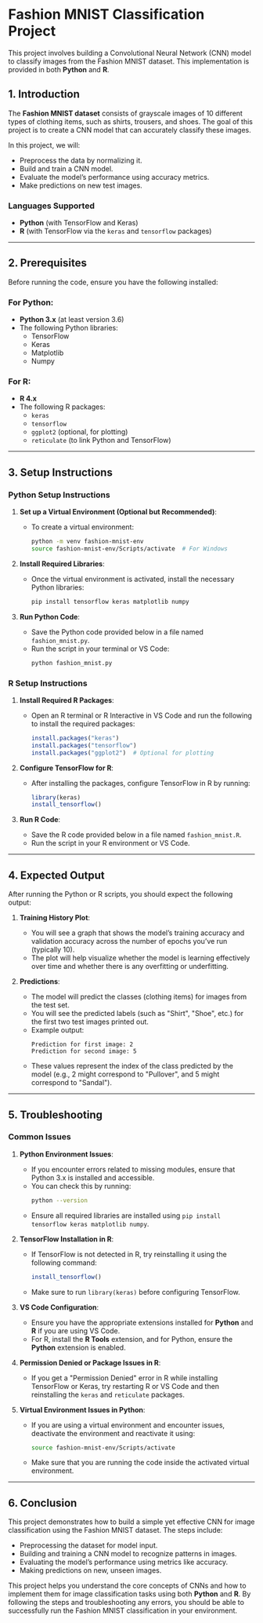 # Fashion MNIST Classification Project

This project involves building a Convolutional Neural Network (CNN) model to classify images from the Fashion MNIST dataset. This implementation is provided in both **Python** and **R**.

## 1. Introduction

The **Fashion MNIST dataset** consists of grayscale images of 10 different types of clothing items, such as shirts, trousers, and shoes. The goal of this project is to create a CNN model that can accurately classify these images.

In this project, we will:
- Preprocess the data by normalizing it.
- Build and train a CNN model.
- Evaluate the model’s performance using accuracy metrics.
- Make predictions on new test images.

### Languages Supported
- **Python** (with TensorFlow and Keras)
- **R** (with TensorFlow via the `keras` and `tensorflow` packages)

---

## 2. Prerequisites

Before running the code, ensure you have the following installed:

### For Python:
- **Python 3.x** (at least version 3.6)
- The following Python libraries:
  - TensorFlow
  - Keras
  - Matplotlib
  - Numpy

### For R:
- **R 4.x**
- The following R packages:
  - `keras`
  - `tensorflow`
  - `ggplot2` (optional, for plotting)
  - `reticulate` (to link Python and TensorFlow)

---

## 3. Setup Instructions

### Python Setup Instructions

1. **Set up a Virtual Environment (Optional but Recommended)**:
   - To create a virtual environment:
     ```bash
     python -m venv fashion-mnist-env
     source fashion-mnist-env/Scripts/activate  # For Windows
     ```

2. **Install Required Libraries**:
   - Once the virtual environment is activated, install the necessary Python libraries:
     ```bash
     pip install tensorflow keras matplotlib numpy
     ```

3. **Run Python Code**:
   - Save the Python code provided below in a file named `fashion_mnist.py`.
   - Run the script in your terminal or VS Code:
     ```bash
     python fashion_mnist.py
     ```

### R Setup Instructions

1. **Install Required R Packages**:
   - Open an R terminal or R Interactive in VS Code and run the following to install the required packages:
     ```r
     install.packages("keras")
     install.packages("tensorflow")
     install.packages("ggplot2")  # Optional for plotting
     ```

2. **Configure TensorFlow for R**:
   - After installing the packages, configure TensorFlow in R by running:
     ```r
     library(keras)
     install_tensorflow()
     ```

3. **Run R Code**:
   - Save the R code provided below in a file named `fashion_mnist.R`.
   - Run the script in your R environment or VS Code.

---

## 4. Expected Output

After running the Python or R scripts, you should expect the following output:

1. **Training History Plot**: 
   - You will see a graph that shows the model’s training accuracy and validation accuracy across the number of epochs you’ve run (typically 10).
   - The plot will help visualize whether the model is learning effectively over time and whether there is any overfitting or underfitting.

2. **Predictions**:
   - The model will predict the classes (clothing items) for images from the test set.
   - You will see the predicted labels (such as "Shirt", "Shoe", etc.) for the first two test images printed out.
   - Example output:
     ```
     Prediction for first image: 2
     Prediction for second image: 5
     ```
   - These values represent the index of the class predicted by the model (e.g., 2 might correspond to "Pullover", and 5 might correspond to "Sandal").

---

## 5. Troubleshooting

### Common Issues

1. **Python Environment Issues**:
   - If you encounter errors related to missing modules, ensure that Python 3.x is installed and accessible.
   - You can check this by running:
     ```bash
     python --version
     ```
   - Ensure all required libraries are installed using `pip install tensorflow keras matplotlib numpy`.

2. **TensorFlow Installation in R**:
   - If TensorFlow is not detected in R, try reinstalling it using the following command:
     ```r
     install_tensorflow()
     ```
   - Make sure to run `library(keras)` before configuring TensorFlow.

3. **VS Code Configuration**:
   - Ensure you have the appropriate extensions installed for **Python** and **R** if you are using VS Code.
   - For R, install the **R Tools** extension, and for Python, ensure the **Python** extension is enabled.

4. **Permission Denied or Package Issues in R**:
   - If you get a "Permission Denied" error in R while installing TensorFlow or Keras, try restarting R or VS Code and then reinstalling the `keras` and `reticulate` packages.

5. **Virtual Environment Issues in Python**:
   - If you are using a virtual environment and encounter issues, deactivate the environment and reactivate it using:
     ```bash
     source fashion-mnist-env/Scripts/activate
     ```
   - Make sure that you are running the code inside the activated virtual environment.

---

## 6. Conclusion

This project demonstrates how to build a simple yet effective CNN for image classification using the Fashion MNIST dataset. The steps include:
- Preprocessing the dataset for model input.
- Building and training a CNN model to recognize patterns in images.
- Evaluating the model’s performance using metrics like accuracy.
- Making predictions on new, unseen images.

This project helps you understand the core concepts of CNNs and how to implement them for image classification tasks using both **Python** and **R**. By following the steps and troubleshooting any errors, you should be able to successfully run the Fashion MNIST classification in your environment.
